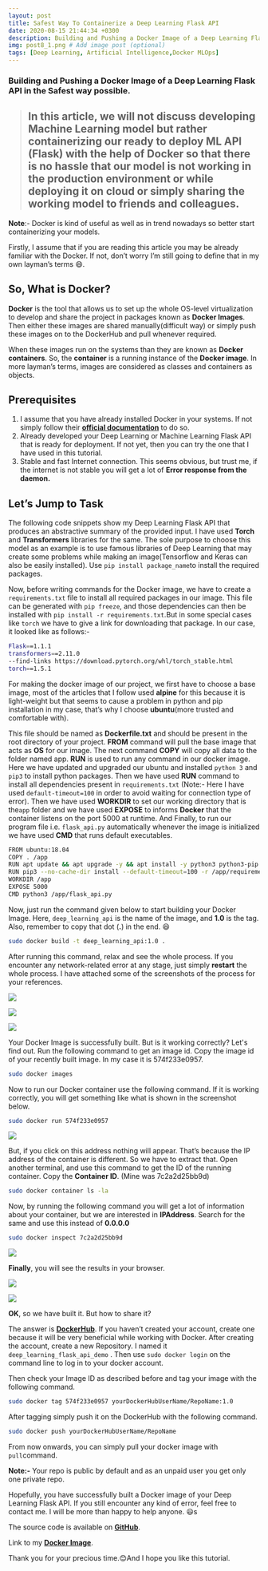 ```yaml
---
layout: post
title: Safest Way To Containerize a Deep Learning Flask API
date: 2020-08-15 21:44:34 +0300
description: Building and Pushing a Docker Image of a Deep Learning Flask API in the Safest way possible. # Add post description (optional)
img: post8_1.png # Add image post (optional)
tags: [Deep Learning, Artificial Intelligence,Docker MLOps]
---
```

### **Building and Pushing a Docker Image of a Deep Learning Flask API in the Safest way possible.**



> ## In this article, we will not discuss developing Machine Learning model but rather containerizing our ready to deploy ML API (Flask) with the help of Docker so that there is no hassle that our model is not working in the production environment or while deploying it on cloud or simply sharing the working model to friends and colleagues.



**Note**:- Docker is kind of useful as well as in trend nowadays so better start containerizing your models.

Firstly, I assume that if you are reading this article you may be already familiar with the Docker. If not, don’t worry I’m still going to define that in my own layman’s terms 😄.

## So, What is Docker?

**Docker** is the tool that allows us to set up the whole OS-level virtualization to develop and share the project in packages known as **Docker Images**. Then either these images are shared manually(difficult way) or simply push these images on to the DockerHub and pull whenever required.

When these images run on the systems than they are known as **Docker containers**. So, the **container** is a running instance of the **Docker image**. In more layman’s terms, images are considered as classes and containers as objects.

## Prerequisites

1. I assume that you have already installed Docker in your systems. If not simply follow their [**official documentation**](https://docs.docker.com/get-docker/) to do so.
2. Already developed your Deep Learning or Machine Learning Flask API that is ready for deployment. If not yet, then you can try the one that I have used in this tutorial.
3. Stable and fast Internet connection. This seems obvious, but trust me, if the internet is not stable you will get a lot of **Error response from the daemon.**

## Let’s Jump to Task

The following code snippets show my Deep Learning Flask API that produces an abstractive summary of the provided input. I have used **Torch** and **Transformers** libraries for the same. The sole purpose to choose this model as an example is to use famous libraries of Deep Learning that may create some problems while making an image(Tensorflow and Keras can also be easily installed). Use `pip install package_name`to install the required packages.

Now, before writing commands for the Docker image, we have to create a `requirements.txt` file to install all required packages in our image. This file can be generated with `pip freeze`, and those dependencies can then be installed with `pip install -r requirements.txt`.But in some special cases like `torch` we have to give a link for downloading that package. In our case, it looked like as follows:-

```bash
Flask==1.1.1
transformers==2.11.0
--find-links https://download.pytorch.org/whl/torch_stable.html
torch==1.5.1
```

For making the docker image of our project, we first have to choose a base image, most of the articles that I follow used **alpine** for this because it is light-weight but that seems to cause a problem in python and pip installation in my case, that’s why I choose **ubuntu**(more trusted and comfortable with).

This file should be named as **Dockerfile.txt** and should be present in the root directory of your project. **FROM** command will pull the base image that acts as **OS** for our image. The next command **COPY** will copy all data to the folder named app. **RUN** is used to run any command in our docker image. Here we have updated and upgraded our ubuntu and installed `python 3` and `pip3` to install python packages. Then we have used **RUN** command to install all dependencies present in `requirements.txt` (Note:- Here I have used `default-timeout=100` in order to avoid waiting for connection type of error). Then we have used **WORKDIR** to set our working directory that is the`app` folder and we have used **EXPOSE** to informs **Docker** that the container listens on the port 5000 at runtime. And Finally, to run our program file i.e. `flask_api.py` automatically whenever the image is initialized we have used **CMD** that runs default executables.

```bash
FROM ubuntu:18.04
COPY . /app
RUN apt update && apt upgrade -y && apt install -y python3 python3-pip  
RUN pip3 --no-cache-dir install --default-timeout=100 -r /app/requirements.txt
WORKDIR /app
EXPOSE 5000
CMD python3 /app/flask_api.py
```

Now, just run the command given below to start building your Docker Image. Here, `deep_learning_api` is the name of the image, and **1.0** is the tag. Also, remember to copy that dot (**.**) in the end. 😆

```bash
sudo docker build -t deep_learning_api:1.0 .
```

After running this command, relax and see the whole process. If you encounter any network-related error at any stage, just simply **restart** the whole process. I have attached some of the screenshots of the process for your references.

![](/assets/img/post8_2.png)

![](/assets/img/post8_4.png)

![](/assets/img/post8_3.png)

Your Docker Image is successfully built. But is it working correctly? Let's find out. Run the following command to get an  image id. Copy the image id of your recently built image. In my case it is 574f233e0957.

```bash
sudo docker images
```

Now to run our Docker container use the following command. If it is working correctly, you will get something like what is shown in the screenshot below.

```bash
sudo docker run 574f233e0957
```

![](/assets/img/post8_5.png)

But, if you click on this address nothing will appear. That’s because the IP address of the container is different. So we have to extract that. Open another terminal, and use this command to get the ID of the running container. Copy the **Container ID**. (Mine was 7c2a2d25bb9d)

```bash
sudo docker container ls -la
```

Now, by running the following command you will get a lot of information about your container, but we are interested in **IPAddress**. Search for the same and use this instead of **0.0.0.0**

```bash
sudo docker inspect 7c2a2d25bb9d
```

![](/assets/img/post8_6.png)



**Finally**, you will see the results in your browser.



![](/assets/img/post8_7.png)

![](/assets/img/post8_8.png)



**OK**, so we have built it. But how to share it?

The answer is [**DockerHub**](https://hub.docker.com/). If you haven’t created your account, create one because it will be very beneficial while working with Docker. After creating the account, create a new Repository. I named it `deep_learning_flask_api_demo` . Then use `sudo docker login` on the command line to log in to your docker account.

Then check your Image ID as described before and tag your image with the following command.

```bash
sudo docker tag 574f233e0957 yourDockerHubUserName/RepoName:1.0
```

After tagging simply push it on the DockerHub with the following command.

```bash
sudo docker push yourDockerHubUserName/RepoName
```

From now onwards, you can simply pull your docker image with `pull`command.

**Note:-** Your repo is public by default and as an unpaid user you get only one private repo.

Hopefully, you have successfully built a Docker image of your Deep Learning Flask API. If you still encounter any kind of error, feel free to contact me. I will be more than happy to help anyone. 😃s

The source code is available on [**GitHub**](https://github.com/PushkaraSharma/medium_articles_code/tree/master/Containerize_Deep_Learning_Docker).

Link to my [**Docker Image**](https://hub.docker.com/r/pushkarasharma11/deep_learning_flask_api_demo).

Thank you for your precious time.😊And I hope you like this tutorial.